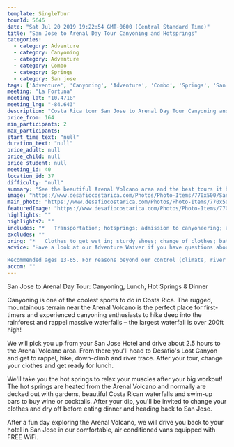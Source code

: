 ```yaml
---
template: SingleTour
tourId: 5646
date: "Sat Jul 20 2019 19:22:54 GMT-0600 (Central Standard Time)"
title: "San Jose to Arenal Day Tour Canyoning and Hotsprings"
categories: 
  - category: Adventure
  - category: Canyoning
  - category: Adventure
  - category: Combo
  - category: Springs
  - category: San jose
tags: ['Adventure', 'Canyoning', 'Adventure', 'Combo', 'Springs', 'San jose']
meeting: "La Fortuna"
meeting_lat: "10.4718"
meeting_lng: "-84.643"
description: "Costa Rica tour San Jose to Arenal Day Tour Canyoning and Hotsprings, id 5646"
price_from: 164
min_participants: 2
max_participants: 
start_time_text: "null"
duration_text: "null"
price_adult: null
price_child: null
price_student: null
meeting_id: 40
location_id: 37
difficulty: "null"
summary: "See the beautiful Arenal Volcano area and the best tours it has to offer during your stay in San Jose. Go canyoning in the Lost Canyon hidden in the mountains near the Arenal Volcano. You will get to rappel, down-climb and river-trace your way through the canyon. Then head to La Fortuna and enjoy the relaxing volcanically-heated hot springs. Transportation, lunch and dinner will be provided - just bring extra..."
image: "https://www.desafiocostarica.com/Photos/Photo-Items/770x500/San-Jose-to-Arenal-Day-Tour:-Canyoning-&-Hotsprings-1465246009.jpg"
main_photo: "https://www.desafiocostarica.com/Photos/Photo-Items/770x500/San-Jose-to-Arenal-Day-Tour:-Canyoning-&-Hotsprings-1465246009.jpg"
featuredImage: "https://www.desafiocostarica.com/Photos/Photo-Items/770x500/San-Jose-to-Arenal-Day-Tour:-Canyoning-&-Hotsprings-1465246009.jpg"
highlights: ""
highlights2: ""
includes: "*   Transportation; hotsprings; admission to canyoneering; admission to hotsprings"
excludes: ""
bring: "*   Clothes to get wet in; sturdy shoes; change of clothes; bathing suit; towel; light sweater; a little extra spending money for souvenirs."
advice: "Have a look at our Adventure Waiver if you have questions about our Costa Rica adventure tour policies.

Recommended ages 13-65. For reasons beyond our control (climate, river levels, etc.), we may change to a more-suitable tour with an equal or similar adventure-appeal or offer other tour options so you don't miss out on a fun day in Costa Rica. We reserve the right to cancel a trip due to unfavorable conditions & will only run a tour according to our policies. Full refund is given if (on rare occasion) no tour is run. This adventure involves some inherent risk and physical exertion, so you must be in good physical conditions!"
accom: ""
---
```

San Jose to Arenal Day Tour: Canyoning, Lunch, Hot Springs & Dinner

Canyoning is one of the coolest sports to do in Costa Rica. The rugged, mountainous terrain near the Arenal Volcano is the perfect place for first-timers and experienced canyoning enthusiasts to hike deep into the rainforest and rappel massive waterfalls – the largest waterfall is over 200ft high!

We will pick you up from your San Jose Hotel and drive about 2.5 hours to the Arenal Volcano area. From there you'll head to Desafio's Lost Canyon and get to rappel, hike, down-climb and river trace. After your tour, change your clothes and get ready for lunch.

We'll take you the hot springs to relax your muscles after your big workout! The hot springs are heated from the Arenal Volcano and normally are decked out with gardens, beautiful Costa Rican waterfalls and swim-up bars to buy wine or cocktails. After your dip, you'll be invited to change your clothes and dry off before eating dinner and heading back to San Jose.

After a fun day exploring the Arenal Volcano, we will drive you back to your hotel in San Jose in our comfortable, air conditioned vans equipped with FREE WiFi.
